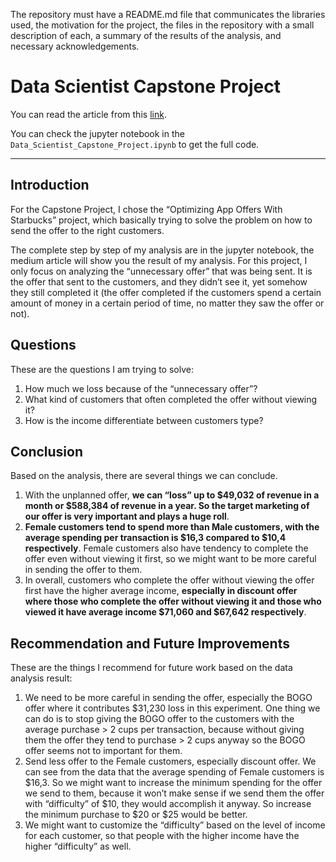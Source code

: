The repository must have a README.md file that communicates the libraries used, the motivation for the project, the files in the repository with a small description of each, a summary of the results of the analysis, and necessary acknowledgements.

# Data Scientist Capstone Project

You can read the article from this [link](https://medium.com/@dzakyputra/analyzing-starbucks-offer-data-cd44d39366fd?source=friends_link&sk=b0bf48325e3fa0afef4a2cf99e350eb2).

You can check the jupyter notebook in the `Data_Scientist_Capstone_Project.ipynb` to get the full code.

---

## Introduction
For the Capstone Project, I chose the “Optimizing App Offers With Starbucks” project, which basically trying to solve the problem on how to send the offer to the right customers.

The complete step by step of my analysis are in the jupyter notebook, the medium article will show you the result of my analysis. For this project, I only focus on analyzing the “unnecessary offer” that was being sent. It is the offer that sent to the customers, and they didn’t see it, yet somehow they still completed it (the offer completed if the customers spend a certain amount of money in a certain period of time, no matter they saw the offer or not).

## Questions
These are the questions I am trying to solve:
1. How much we loss because of the “unnecessary offer”?
2. What kind of customers that often completed the offer without viewing it?
3. How is the income differentiate between customers type?

## Conclusion
Based on the analysis, there are several things we can conclude.
1. With the unplanned offer, <b>we can “loss” up to $49,032 of revenue in a month or $588,384 of revenue in a year. So the target marketing of our offer is very important and plays a huge roll</b>.
2. <b>Female customers tend to spend more than Male customers, with the average spending per transaction is $16,3 compared to $10,4 respectively</b>. Female customers also have tendency to complete the offer even without viewing it first, so we might want to be more careful in sending the offer to them.
3. In overall, customers who complete the offer without viewing the offer first have the higher average income, <b>especially in discount offer where those who complete the offer without viewing it and those who viewed it have average income $71,060 and $67,642 respectively</b>.

## Recommendation and Future Improvements
These are the things I recommend for future work based on the data analysis result:
1. We need to be more careful in sending the offer, especially the BOGO offer where it contributes $31,230 loss in this experiment. One thing we can do is to stop giving the BOGO offer to the customers with the average purchase > 2 cups per transaction, because without giving them the offer they tend to purchase > 2 cups anyway so the BOGO offer seems not to important for them.
2. Send less offer to the Female customers, especially discount offer. We can see from the data that the average spending of Female customers is $16,3. So we might want to increase the minimum spending for the offer we send to them, because it won’t make sense if we send them the offer with “difficulty” of $10, they would accomplish it anyway. So increase the minimum purchase to $20 or $25 would be better.
3. We might want to customize the “difficulty” based on the level of income for each customer, so that people with the higher income have the higher “difficulty” as well.
